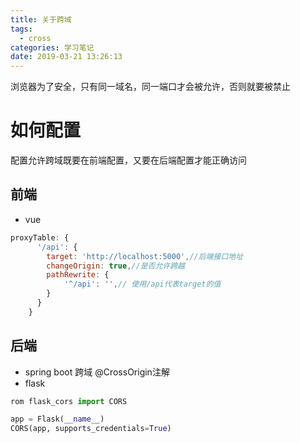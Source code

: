```yaml
---
title: 关于跨域
tags:
  - cross
categories: 学习笔记
date: 2019-03-21 13:26:13
---
```

浏览器为了安全，只有同一域名，同一端口才会被允许，否则就要被禁止
<!--more-->

# 如何配置

配置允许跨域既要在前端配置，又要在后端配置才能正确访问
<!-- more -->
## 前端

- vue

``` js
proxyTable: {
      '/api': {
        target: 'http://localhost:5000',//后端接口地址
        changeOrigin: true,//是否允许跨越
        pathRewrite: {
            '^/api': '',// 使用/api代表target的值
        }
      }
    }

```

## 后端

- spring boot 跨域 @CrossOrigin注解
- flask 
``` python
rom flask_cors import CORS

app = Flask(__name__)
CORS(app, supports_credentials=True)
```